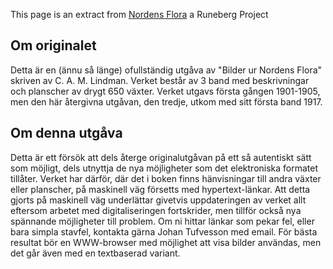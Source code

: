 This page is an extract from [Nordens Flora](http://runeberg.org/nordflor/) a Runeberg Project



## Om originalet

Detta är en (ännu så länge) ofullständig utgåva av "Bilder ur Nordens Flora" skriven av C. A. M. Lindman. Verket består av 3 band med beskrivningar och planscher av drygt 650 växter. Verket utgavs första gången 1901-1905, men den här återgivna utgåvan, den tredje, utkom med sitt första band 1917.

## Om denna utgåva

Detta är ett försök att dels återge originalutgåvan på ett så autentiskt sätt som möjligt, dels utnyttja de nya möjligheter som det elektroniska formatet tillåter. Verket har därför, där det i boken finns hänvisningar till andra växter eller planscher, på maskinell väg försetts med hypertext-länkar. Att detta gjorts på maskinell väg underlättar givetvis uppdateringen av verket allt eftersom arbetet med digitaliseringen fortskrider, men tillför också nya spännande möjligheter till problem. Om ni hittar länkar som pekar fel, eller bara simpla stavfel, kontakta gärna Johan Tufvesson med email. För bästa resultat bör en WWW-browser med möjlighet att visa bilder användas, men det går även med en textbaserad variant. 